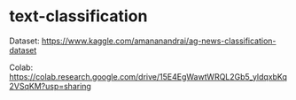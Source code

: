 # text-classification

Dataset: https://www.kaggle.com/amananandrai/ag-news-classification-dataset

Colab: https://colab.research.google.com/drive/15E4EgWawtWRQL2Gb5_yldqxbKq2VSqKM?usp=sharing
